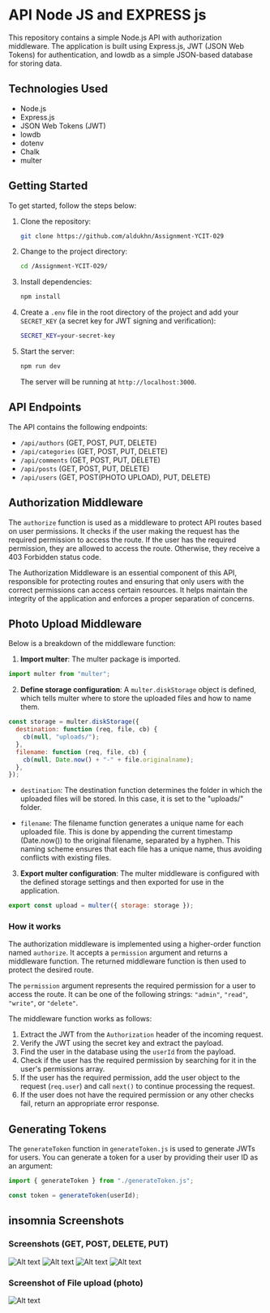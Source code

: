 # API Node JS and EXPRESS js

This repository contains a simple Node.js API with authorization middleware. The application is built using Express.js, JWT (JSON Web Tokens) for authentication, and lowdb as a simple JSON-based database for storing data.

## Technologies Used

- Node.js
- Express.js
- JSON Web Tokens (JWT)
- lowdb
- dotenv
- Chalk
- multer

## Getting Started

To get started, follow the steps below:

1. Clone the repository:

   ```bash
   git clone https://github.com/aldukhn/Assignment-YCIT-029
   ```

2. Change to the project directory:

   ```bash
   cd /Assignment-YCIT-029/
   ```

3. Install dependencies:

   ```bash
   npm install
   ```

4. Create a `.env` file in the root directory of the project and add your `SECRET_KEY` (a secret key for JWT signing and verification):

   ```bash
   SECRET_KEY=your-secret-key
   ```

5. Start the server:

   ```bash
   npm run dev
   ```

   The server will be running at `http://localhost:3000`.

## API Endpoints

The API contains the following endpoints:

- `/api/authors` (GET, POST, PUT, DELETE)
- `/api/categories` (GET, POST, PUT, DELETE)
- `/api/comments` (GET, POST, PUT, DELETE)
- `/api/posts` (GET, POST, PUT, DELETE)
- `/api/users` (GET, POST(PHOTO UPLOAD), PUT, DELETE)

## Authorization Middleware

The `authorize` function is used as a middleware to protect API routes based on user permissions. It checks if the user making the request has the required permission to access the route. If the user has the required permission, they are allowed to access the route. Otherwise, they receive a 403 Forbidden status code.

The Authorization Middleware is an essential component of this API, responsible for protecting routes and ensuring that only users with the correct permissions can access certain resources. It helps maintain the integrity of the application and enforces a proper separation of concerns.

## Photo Upload Middleware

Below is a breakdown of the middleware function:

1. **Import multer**: The multer package is imported.

```javascript
import multer from "multer";
```

2. **Define storage configuration**: A `multer.diskStorage` object is defined, which tells multer where to store the uploaded files and how to name them.

```javascript
const storage = multer.diskStorage({
  destination: function (req, file, cb) {
    cb(null, "uploads/");
  },
  filename: function (req, file, cb) {
    cb(null, Date.now() + "-" + file.originalname);
  },
});
```

- `destination`: The destination function determines the folder in which the uploaded files will be stored. In this case, it is set to the "uploads/" folder.

- `filename`: The filename function generates a unique name for each uploaded file. This is done by appending the current timestamp (Date.now()) to the original filename, separated by a hyphen. This naming scheme ensures that each file has a unique name, thus avoiding conflicts with existing files.

3. **Export multer configuration**: The multer middleware is configured with the defined storage settings and then exported for use in the application.

```javascript
export const upload = multer({ storage: storage });
```

### How it works

The authorization middleware is implemented using a higher-order function named `authorize`. It accepts a `permission` argument and returns a middleware function. The returned middleware function is then used to protect the desired route.

The `permission` argument represents the required permission for a user to access the route. It can be one of the following strings: `"admin"`, `"read"`, `"write"`, or `"delete"`.

The middleware function works as follows:

1. Extract the JWT from the `Authorization` header of the incoming request.
2. Verify the JWT using the secret key and extract the payload.
3. Find the user in the database using the `userId` from the payload.
4. Check if the user has the required permission by searching for it in the user's permissions array.
5. If the user has the required permission, add the user object to the request (`req.user`) and call `next()` to continue processing the request.
6. If the user does not have the required permission or any other checks fail, return an appropriate error response.

## Generating Tokens

The `generateToken` function in `generateToken.js` is used to generate JWTs for users. You can generate a token for a user by providing their user ID as an argument:

```javascript
import { generateToken } from "./generateToken.js";

const token = generateToken(userId);
```

## insomnia Screenshots

### Screenshots (GET, POST, DELETE, PUT)

![Alt text](/SCREENSHOTS/posts/1.jpg?raw=true "Insomnia ")
![Alt text](/SCREENSHOTS/posts/2.jpg?raw=true "Insomnia ")
![Alt text](/SCREENSHOTS/posts/3.jpg?raw=true "Insomnia ")
![Alt text](/SCREENSHOTS/posts/4.jpg?raw=true "Insomnia ")

### Screenshot of File upload (photo)

![Alt text](/SCREENSHOTS/upload_photo.jpg?raw=true "Insomnia ")

